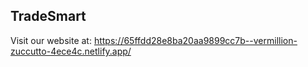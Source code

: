 ## TradeSmart
Visit our website at: 
https://65ffdd28e8ba20aa9899cc7b--vermillion-zuccutto-4ece4c.netlify.app/ 
